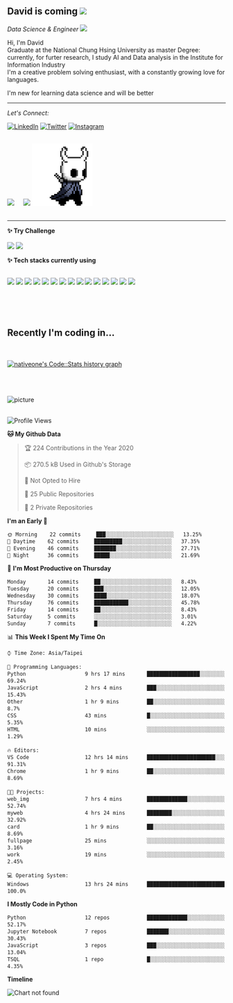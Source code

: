 <h2> David is coming <img src="https://media.giphy.com/media/12oufCB0MyZ1Go/giphy.gif" width="50"></h2>
<p><em>Data Science & Engineer <img src="https://media.giphy.com/media/WUlplcMpOCEmTGBtBW/giphy.gif" width="30"> 
</em></p>

Hi, I'm David<br>
Graduate at the National Chung Hsing University as  master Degree:<br>
currently, for furter research, I study AI and Data analysis in the Institute for Information Industry<br>
I'm a creative problem solving enthusiast, with a constantly growing love for languages.<br>

I'm new for learning data science and will be better

-------



<div align="left">

<i>Let's Connect:</i>


<a href="" target="_blank"><img src="https://img.shields.io/badge/LinkedIn-%230077B5.svg?&style=flat-square&logo=linkedin&logoColor=white" alt="LinkedIn"></a>
<a href=""><img src="https://img.shields.io/badge/-Twitter-1da1f2?style=flat-square&labelColor=1da1f2&logo=twitter&logoColor=white" alt="Twitter"></a>
<a href="" target="_blank"><img src="https://img.shields.io/badge/Instagram-%23E4405F.svg?&style=flat-square&logo=instagram&logoColor=white" alt="Instagram"></a>

</div>


<br>
<div class=positon>
<code><a href="https://github.com/comet-602/github-readme-stats"><img height="140" src="https://github-readme-stats.vercel.app/api?username=comet-602"></a> &nbsp; <a href="https://github.com/comet-602/github-readme-stats"><img height="140" src="https://github-readme-stats.vercel.app/api/top-langs/?username=comet-602&layout=compact"></a></code>
 <a href="https://wakatime.com/dashboard" ><img  src="https://raw.githubusercontent.com/TanZng/TanZng/master/assets/hollor_knight3.gif" width="140"/></a>
</div>
<br>


-------
**✨ Try Challenge** 
<br><br>
<code><a href="https://www.kaggle.com/" target="_blank"><img height="50" src="https://www.vectorlogo.zone/logos/kaggle/kaggle-ar21.svg"></a></code>
<code><a href="https://www.hackerrank.com/DavidSir" target="_blank"><img height="50" src="https://github.com/comet-602/img/blob/master/webimg/hackerrank.svg"></a></code>

**✨ Tech stacks currently using** 
<br><br>

<code><a href="https://www.python.org/" target="_blank"><img height="50" src="https://www.vectorlogo.zone/logos/python/python-ar21.svg"></a></code>
<code><a href="https://jupyter.org/" target="_blank"><img height="50" src="https://www.vectorlogo.zone/logos/jupyter/jupyter-ar21.svg"></a></code>
<code><a href="https://guides.github.com/activities/hello-world/" target="_blank"><img height="50" src="https://www.vectorlogo.zone/logos/github/github-ar21.svg"></a></code>
<code><a href="https://www.mysql.com/" target="_blank"><img height="50" src="https://www.vectorlogo.zone/logos/mysql/mysql-ar21.svg"></a></code>
<code><a href="https://www.docker.com/" target="_blank"><img height="50" src="https://www.vectorlogo.zone/logos/docker/docker-ar21.svg"></a></code>
<code><a href="https://spark.apache.org/" target="_blank"><img height="50" src="https://www.vectorlogo.zone/logos/apache_spark/apache_spark-ar21.svg"></a></code>
<code><a href="https://hadoop.apache.org/" target="_blank"><img height="50" src="https://www.vectorlogo.zone/logos/apache_hadoop/apache_hadoop-ar21.svg"></a></code>
<code><a href="https://www.djangoproject.com/" target="_blank"><img height="50" src="https://www.vectorlogo.zone/logos/djangoproject/djangoproject-ar21.svg"></a></code>
<code><a href="https://flask.palletsprojects.com/en/1.1.x/" target="_blank"><img height="50" src="https://www.vectorlogo.zone/logos/pocoo_flask/pocoo_flask-ar21.svg"></a></code>
<code><a href="https://www.javascript.com/" target="_blank"><img height="50" src="https://www.vectorlogo.zone/logos/javascript/javascript-ar21.svg"></a></code>
<code><a href="https://www.w3schools.com/html/" target="_blank"><img height="50" src="https://www.vectorlogo.zone/logos/w3_html5/w3_html5-ar21.svg"></a></code>
<code><a href="https://kafka.apache.org/" target="_blank"><img height="50" src="https://www.vectorlogo.zone/logos/apache_kafka/apache_kafka-ar21.svg"></a></code>
<code><a href="http://linux.vbird.org/linux_basic/0110whatislinux.php" target="_blank"><img height="50" src="https://www.vectorlogo.zone/logos/linux/linux-ar21.svg"></a></code>
<code><a href="https://cloud.google.com/" target="_blank"><img height="50" src="https://www.vectorlogo.zone/logos/google_cloud/google_cloud-ar21.svg"></a></code>
<code><a href="https://aws.amazon.com/" target="_blank"><img height="50" src="https://www.vectorlogo.zone/logos/amazon_aws/amazon_aws-ar21.svg"></a></code>

<br>
<br>
<br> 

## Recently I'm coding in... 

<br>
<br>
<a href="https://codestats.net/users/nativeone">
  <img src='https://tibamepro.herokuapp.com/history-graph/nativeone?width=850&height=300&timezone=08:00&history_days=21&max_languages=9&language_colors=["3e4053","f15854","5da5da","faa43a","60bd68","f17cb0","b2912f","decf3f","b276b2","808080"]' alt="nativeone's Code::Stats history graph" />
</a>

<br>
<br>


<br />
<br />

![picture](https://raw.githubusercontent.com/saadeghi/saadeghi/master/dino.gif)
<br />
<br />


<!--START_SECTION:waka-->
![Profile Views](http://img.shields.io/badge/Profile%20Views-0-blue)

**🐱 My Github Data** 

> 🏆 224 Contributions in the Year 2020
 > 
> 📦 270.5 kB Used in Github's Storage 
 > 
> 🚫 Not Opted to Hire
 > 
> 📜 25 Public Repositories
 > 
> 🔑 2 Private Repositories 

**I'm an Early 🐤** 

```text
🌞 Morning    22 commits     ███░░░░░░░░░░░░░░░░░░░░░░   13.25% 
🌆 Daytime    62 commits     █████████░░░░░░░░░░░░░░░░   37.35% 
🌃 Evening    46 commits     ███████░░░░░░░░░░░░░░░░░░   27.71% 
🌙 Night      36 commits     █████░░░░░░░░░░░░░░░░░░░░   21.69%

```
📅 **I'm Most Productive on Thursday** 

```text
Monday       14 commits     ██░░░░░░░░░░░░░░░░░░░░░░░   8.43% 
Tuesday      20 commits     ███░░░░░░░░░░░░░░░░░░░░░░   12.05% 
Wednesday    30 commits     ████░░░░░░░░░░░░░░░░░░░░░   18.07% 
Thursday     76 commits     ███████████░░░░░░░░░░░░░░   45.78% 
Friday       14 commits     ██░░░░░░░░░░░░░░░░░░░░░░░   8.43% 
Saturday     5 commits      ░░░░░░░░░░░░░░░░░░░░░░░░░   3.01% 
Sunday       7 commits      █░░░░░░░░░░░░░░░░░░░░░░░░   4.22%

```


📊 **This Week I Spent My Time On** 

```text
⌚︎ Time Zone: Asia/Taipei

💬 Programming Languages: 
Python                   9 hrs 17 mins       █████████████████░░░░░░░░   69.24% 
JavaScript               2 hrs 4 mins        ███░░░░░░░░░░░░░░░░░░░░░░   15.43% 
Other                    1 hr 9 mins         ██░░░░░░░░░░░░░░░░░░░░░░░   8.7% 
CSS                      43 mins             █░░░░░░░░░░░░░░░░░░░░░░░░   5.35% 
HTML                     10 mins             ░░░░░░░░░░░░░░░░░░░░░░░░░   1.29%

🔥 Editors: 
VS Code                  12 hrs 14 mins      ██████████████████████░░░   91.31% 
Chrome                   1 hr 9 mins         ██░░░░░░░░░░░░░░░░░░░░░░░   8.69%

🐱‍💻 Projects: 
web_img                  7 hrs 4 mins        █████████████░░░░░░░░░░░░   52.74% 
myweb                    4 hrs 24 mins       ████████░░░░░░░░░░░░░░░░░   32.92% 
card                     1 hr 9 mins         ██░░░░░░░░░░░░░░░░░░░░░░░   8.69% 
fullpage                 25 mins             ░░░░░░░░░░░░░░░░░░░░░░░░░   3.16% 
work                     19 mins             ░░░░░░░░░░░░░░░░░░░░░░░░░   2.45%

💻 Operating System: 
Windows                  13 hrs 24 mins      █████████████████████████   100.0%

```

**I Mostly Code in Python** 

```text
Python                   12 repos            █████████████░░░░░░░░░░░░   52.17% 
Jupyter Notebook         7 repos             ███████░░░░░░░░░░░░░░░░░░   30.43% 
JavaScript               3 repos             ███░░░░░░░░░░░░░░░░░░░░░░   13.04% 
TSQL                     1 repo              █░░░░░░░░░░░░░░░░░░░░░░░░   4.35%

```


**Timeline**

![Chart not found](https://github.com/comet-602/comet-602/blob/master/charts/bar_graph.png) 


<!--END_SECTION:waka-->



